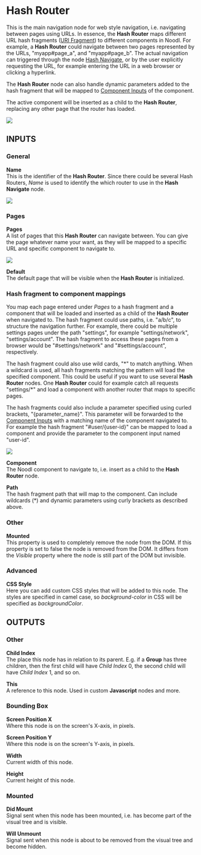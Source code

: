 # Hash Router

This is the main navigation node for web style navigation, i.e. navigating between pages using URLs. In essence, the **Hash Router** maps different URL hash fragments ([URI Fragment](https://en.wikipedia.org/wiki/URI_fragment)) to different components in Noodl. For example, a **Hash Router** could navigate between two pages represented by the URLs, "myapp#page_a", and "myapp#page_b". The actual navigation can triggered through the node [Hash Navigate](/nodes/navigation/hash-navigate.md), or by the user explicitly requesting the URL, for example entering the URL in a web browser or clicking a hyperlink.

The **Hash Router** node can also handle dynamic parameters added to the hash fragment that will be mapped to [Component Inputs](/nodes/standard/component-inputs.md) of the component.

The active component will be inserted as a child to the **Hash Router**, replacing any other page that the router has loaded.

<div class="ndl-images">
    <img src="/nodes/navigation/hash-router1.png" class="ndl-image med"></img>   
</div>

## INPUTS

### General

**Name**  
This is the identifier of the **Hash Router**. Since there could be several Hash Routers, _Name_ is used to identify the which router to use in the **Hash Navigate** node.

<div class="ndl-images">
    <img src="/nodes/navigation/hash-router-name.png" class="ndl-image large"></img>   
</div>

### Pages

**Pages**  
A list of pages that this **Hash Router** can navigate between. You can give the page whatever name your want, as they will be mapped to a specific URL and specific component to navigate to.

<div class="ndl-images">
    <img src="/nodes/navigation/hash-router-pages.png" class="ndl-image med"></img>   
</div>

**Default**  
The default page that will be visible when the **Hash Router** is initialized.

### Hash fragment to component mappings

You map each page entered under _Pages_ to a hash fragment and a component that will be loaded and inserted as a child of the **Hash Router** when navigated to. The hash fragment could use paths, i.e. "a/b/c", to structure the navigation further. For example, there could be multiple settings pages under the path "settings", for example "settings/network", "settings/account". The hash fragment to access these pages from a browser would be "#settings/network" and "#settings/account", respectively.

The hash fragment could also use wild cards, "\*" to match anything. When a wildcard is used, all hash fragments matching the pattern will load the specified component. This could be useful if you want to use several **Hash Router** nodes. One **Hash Router** could for example catch all requests "settings/\*" and load a component with another router that maps to specific pages.

The hash fragments could also include a parameter specified using curled brackets, "{parameter_name}". This parameter will be forwarded to the [Component Inputs](/nodes/standard/component-inputs.md) with a matching name of the component navigated to. For example the hash fragment "#user/{user-id}" can be mapped to load a component and provide the parameter to the component input named "user-id".

<div class="ndl-images">
    <img src="/nodes/navigation/hash-router-param.png" class="ndl-image large"></img>   
</div>

**Component**  
The Noodl component to navigate to, i.e. insert as a child to the **Hash Router** node.

**Path**  
The hash fragment path that will map to the component. Can include wildcards (\*) and dynamic parameters using curly brackets as described above.

### Other

**Mounted**  
This property is used to completely remove the node from the DOM. If this property is set to false the node is removed from the DOM. It differs from the _Visible_ property where the node is still part of the DOM but invisible.

### Advanced

**CSS Style**  
Here you can add custom CSS styles that will be added to this node. The styles are specified in camel case, so _background-color_ in CSS will be specified as _backgroundColor_.

## OUTPUTS

### Other

**Child Index**  
The place this node has in relation to its parent. E.g. if a **Group** has three children, then the first child will have _Child Index_ 0, the second child will have _Child Index_ 1, and so on.

**This**  
A reference to this node. Used in custom **Javascript** nodes and more.

### Bounding Box

**Screen Position X**  
Where this node is on the screen's X-axis, in pixels.

**Screen Position Y**  
Where this node is on the screen's Y-axis, in pixels.

**Width**  
Current width of this node.

**Height**  
Current height of this node.

### Mounted

**Did Mount**  
Signal sent when this node has been mounted, i.e. has become part of the visual tree and is visible.

**Will Unmount**  
Signal sent when this node is about to be removed from the visual tree and become hidden.
